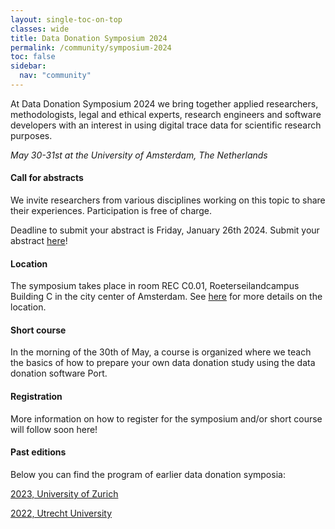 ```yaml
---
layout: single-toc-on-top
classes: wide
title: Data Donation Symposium 2024
permalink: /community/symposium-2024
toc: false
sidebar:
  nav: "community"
---
```


At Data Donation Symposium 2024 we bring together applied researchers, methodologists, legal and ethical experts, research engineers and software developers with an interest in using digital trace data for scientific research purposes. 

*May 30-31st at the University of Amsterdam, The Netherlands* 

#### Call for abstracts

We invite researchers from various disciplines working on this topic to share their experiences. Participation is free of charge. 

Deadline to submit your abstract is Friday, January 26th 2024. Submit your abstract [here](https://forms.uu.nl/universiteitutrecht-fsw/abstract-data-donation)!

#### Location

The symposium takes place in room REC C0.01, Roeterseilandcampus Building C in the city center of Amsterdam. See [here](https://www.uva.nl/en/shared-content/locaties/en/roeterseiland/rec-b-c-d-entrance-b-c.html) for more details on the location.

#### Short course

In the morning of the 30th of May, a course is organized where we teach the basics of how to prepare your own data donation study using the data donation software Port. 

#### Registration

More information on how to register for the symposium and/or short course will follow soon here! 

#### Past editions

Below you can find the program of earlier data donation symposia: 

[2023, University of Zurich](https://datadonation.uzh.ch/en/symposium-2023/) 

[2022, Utrecht University](https://hds.sites.uu.nl/2022/01/15/data-donation-day/) 
